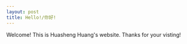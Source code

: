 ```yaml
---
layout: post
title: Hello!/你好!
---
```



Welcome! This is Huasheng Huang's website. Thanks for your visting!
